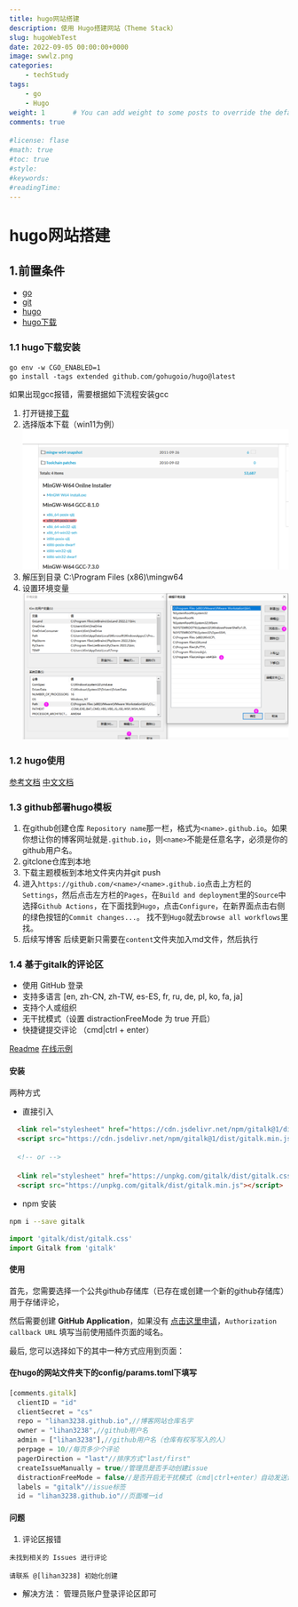 ```yaml
---
title: hugo网站搭建
description: 使用 Hugo搭建网站（Theme Stack）
slug: hugoWebTest
date: 2022-09-05 00:00:00+0000
image: swwlz.png
categories:
    - techStudy
tags:
    - go    
    - Hugo
weight: 1       # You can add weight to some posts to override the default sorting (date descending)
comments: true

#license: flase
#math: true
#toc: true
#style: 
#keywords:
#readingTime:
---
```

# hugo网站搭建

## 1.前置条件
- [go](https://github.com/golang/go)
- [git](https://git-scm.com/book/en/v2/Getting-Started-Installing-Git)
- [hugo](https://gohugo.io/)
- [hugo下载](https://github.com/gohugoio/hugo)

### 1.1 hugo下载安装
```
go env -w CGO_ENABLED=1
go install -tags extended github.com/gohugoio/hugo@latest
```
如果出现gcc报错，需要根据如下流程安装gcc
1. 打开链接[下载](https://sourceforge.net/projects/mingw-w64/files/mingw-w64/)
2. 选择版本下载（win11为例）
![](1.png)
3. 解压到目录
C:\Program Files (x86)\mingw64
4. 设置环境变量
![](2.png)
### 1.2 hugo使用
[参考文档](https://gohugo.io/getting-started/quick-start/)
[中文文档](https://www.gohugo.org/doc/overview/quickstart/)

### 1.3 github部署hugo模板
1. 在github创建仓库
`Repository name`那一栏，格式为`<name>.github.io`。如果你想让你的博客网址就是`.github.io`，则`<name>`不能是任意名字，必须是你的github用户名。
2. gitclone仓库到本地
3. 下载主题模板到本地文件夹内并git push
4. 进入`https://github.com/<name>/<name>.github.io`点击上方栏的`Settings`，然后点击左方栏的`Pages`，在`Build and deployment`里的`Source`中选择`Github Actions`，在下面找到`Hugo`，点击`Configure`，在新界面点击右侧的绿色按钮的`Commit changes...`。
找不到`Hugo`就去`browse all workflows`里找。
5. 后续写博客
后续更新只需要在`content`文件夹加入md文件，然后执行

### 1.4 基于gitalk的评论区

- 使用 GitHub 登录
- 支持多语言 [en, zh-CN, zh-TW, es-ES, fr, ru, de, pl, ko, fa, ja]
- 支持个人或组织
- 无干扰模式（设置 distractionFreeMode 为 true 开启）
- 快捷键提交评论 （cmd|ctrl + enter）

[Readme](https://github.com/gitalk/gitalk/blob/master/readme.md)
[在线示例](https://gitalk.github.io)

#### 安装

两种方式

- 直接引入

```html
  <link rel="stylesheet" href="https://cdn.jsdelivr.net/npm/gitalk@1/dist/gitalk.css">
  <script src="https://cdn.jsdelivr.net/npm/gitalk@1/dist/gitalk.min.js"></script>

  <!-- or -->

  <link rel="stylesheet" href="https://unpkg.com/gitalk/dist/gitalk.css">
  <script src="https://unpkg.com/gitalk/dist/gitalk.min.js"></script>
```

- npm 安装

```sh
npm i --save gitalk
```

```js
import 'gitalk/dist/gitalk.css'
import Gitalk from 'gitalk'
```

#### 使用

首先，您需要选择一个公共github存储库（已存在或创建一个新的github存储库）用于存储评论，

然后需要创建 **GitHub Application**，如果没有 [点击这里申请](https://github.com/settings/applications/new)，`Authorization callback URL` 填写当前使用插件页面的域名。

最后, 您可以选择如下的其中一种方式应用到页面：
#### 在hugo的网站文件夹下的config/params.toml下填写

```js
[comments.gitalk]
  clientID = "id"
  clientSecret = "cs"
  repo = "lihan3238.github.io",//博客网站仓库名字
  owner = "lihan3238",//github用户名
  admin = ["lihan3238"],//github用户名（仓库有权写写入的人）
  perpage = 10//每页多少个评论
  pagerDirection = "last"//排序方式"last/first"
  createIssueManually = true//管理员是否手动创建issue
  distractionFreeMode = false//是否开启无干扰模式（cmd|ctrl+enter）自动发送评论
  labels = "gitalk"//issue标签
  id = "lihan3238.github.io"//页面唯一id
```
#### 问题

1. 评论区报错
```
未找到相关的 Issues 进行评论

请联系 @[lihan3238] 初始化创建
```
- 解决方法：
管理员账户登录评论区即可

